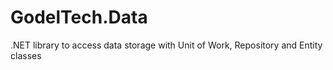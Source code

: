 # GodelTech.Data

.NET library to access data storage with Unit of Work, Repository and Entity classes
